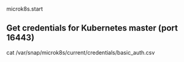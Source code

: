 
microk8s.start

## Get credentials for Kubernetes master (port 16443)
cat /var/snap/microk8s/current/credentials/basic_auth.csv
